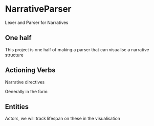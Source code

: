 # NarrativeParser

Lexer and Parser for Narratives

## One half

This project is one half of making a parser that can visualise a narrative structure

## Actioning Verbs

Narrative directives

Generally in the form

<Entity> <Verb> <Entity>

## Entities

Actors, we will track lifespan on these in the visualisation
